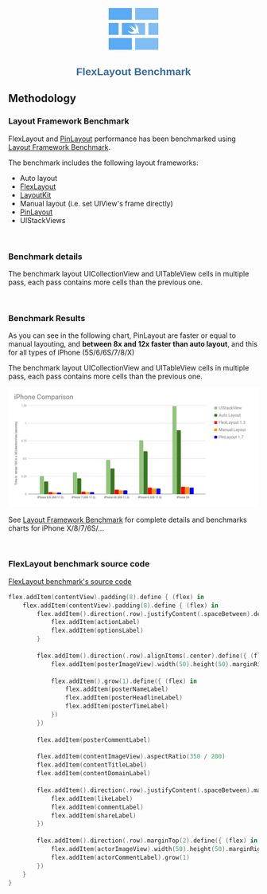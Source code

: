 <p align="center">
	<img src="images/flexlayout-logo-2.png" alt="FlexLayout and PinLayout Performance" width=100/>
</p>


<h1 align="center" style="color: #376C9D; font-family: Arial Black, Gadget, sans-serif; font-size: 1.5em">FlexLayout Benchmark</h1>

## Methodology  <a name="methodology"></a>

### Layout Framework Benchmark
FlexLayout and [PinLayout](https://github.com/layoutBox/PinLayout) performance has been benchmarked using [Layout Framework Benchmark](https://github.com/layoutBox/LayoutFrameworkBenchmark). 

The benchmark includes the following layout frameworks:

* Auto layout
* [FlexLayout](https://github.com/layoutBox/FlexLayout)
* [LayoutKit](https://github.com/linkedin/LayoutKit)
* Manual layout (i.e. set UIView's frame directly)
* [PinLayout](https://github.com/layoutBox/PinLayout)
* UIStackViews

<br>

### Benchmark details
The benchmark layout UICollectionView and UITableView cells in multiple pass, each pass contains more cells than the previous one. 

<br>

### Benchmark Results

As you can see in the following chart, PinLayout are faster or equal to manual layouting, and **between 8x and 12x faster than auto layout**, and this for all types of iPhone (5S/6/6S/7/8/X)

The benchmark layout UICollectionView and UITableView cells in multiple pass, each pass contains more cells than the previous one. 

<img src="benchmark/benchmark_comparison_all_small.png" alt="PinLayout Performance"/></a>

See [Layout Framework Benchmark](https://github.com/layoutBox/LayoutFrameworkBenchmark) for complete details and benchmarks charts for iPhone X/8/7/6S/...

<br>


### FlexLayout benchmark source code

[FlexLayout benchmark's source code](https://github.com/layoutBox/LayoutFrameworkBenchmark/blob/master/LayoutFrameworkBenchmark/Benchmarks/FlexLayout/FeedItemFlexLayoutView.swift)

```swift
flex.addItem(contentView).padding(8).define { (flex) in
    flex.addItem(contentView).padding(8).define { (flex) in
        flex.addItem().direction(.row).justifyContent(.spaceBetween).define { (flex) in
            flex.addItem(actionLabel)
            flex.addItem(optionsLabel)
        }
        
        flex.addItem().direction(.row).alignItems(.center).define({ (flex) in
            flex.addItem(posterImageView).width(50).height(50).marginRight(8)

            flex.addItem().grow(1).define({ (flex) in
                flex.addItem(posterNameLabel)
                flex.addItem(posterHeadlineLabel)
                flex.addItem(posterTimeLabel)
            })
        })

        flex.addItem(posterCommentLabel)

        flex.addItem(contentImageView).aspectRatio(350 / 200)
        flex.addItem(contentTitleLabel)
        flex.addItem(contentDomainLabel)

        flex.addItem().direction(.row).justifyContent(.spaceBetween).marginTop(4).define({ (flex) in
            flex.addItem(likeLabel)
            flex.addItem(commentLabel)
            flex.addItem(shareLabel)
        })

        flex.addItem().direction(.row).marginTop(2).define({ (flex) in
            flex.addItem(actorImageView).width(50).height(50).marginRight(8)
            flex.addItem(actorCommentLabel).grow(1)
        })
    }
}
```

<br>
